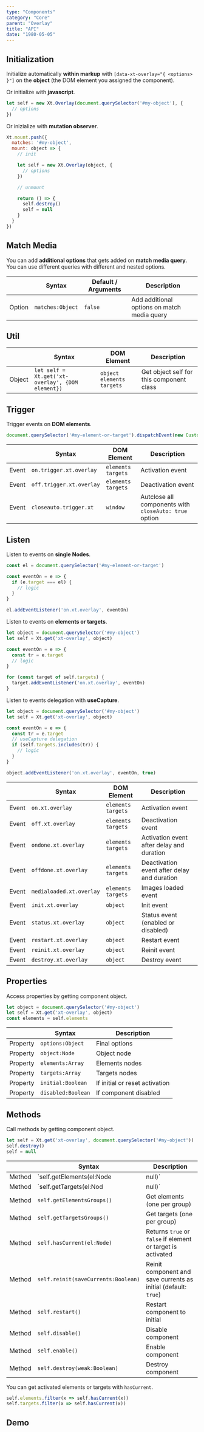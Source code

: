 ```yaml
---
type: "Components"
category: "Core"
parent: "Overlay"
title: "API"
date: "1980-05-05"
---
```


## Initialization

Initialize automatically **within markup** with `[data-xt-overlay="{ <options> }"]` on the **object** (the DOM element you assigned the component).

Or initialize with **javascript**.

```js
let self = new Xt.Overlay(document.querySelector('#my-object'), {
  // options
})
```

Or inizialize with **mutation observer**.

```js
Xt.mount.push({
  matches: '#my-object',
  mount: object => {
    // init

    let self = new Xt.Overlay(object, {
      // options
    })

    // unmount

    return () => {
      self.destroy()
      self = null
    }
  }
})
```

## Match Media

You can add **additional options** that gets added on **match media query**. You can use different queries with different and nested options.

<div class="table-overflow">

|                         | Syntax                                    | Default / Arguments                       | Description                   |
| ----------------------- | ----------------------------------------- | ----------------------------- | ----------------------------- |
| Option                  | `matches:Object`                              | `false`                     | Add additional options on match media query           |

</div>

<demo>
  <demovanilla src="vanilla/components/core/overlay/matches">
  </demovanilla>
</demo>

## Util

<div class="table-overflow">

|                         | Syntax                                    | DOM Element                    | Description                   |
| ----------------------- | ----------------------------------------- | ----------------------------- | ----------------------------- |
| Object                   | `let self = Xt.get('xt-overlay', {DOM element})`       | `object` `elements` `targets` | Get object self for this component class             |

</div>

## Trigger

Trigger events on **DOM elements**.

```js
document.querySelector('#my-element-or-target').dispatchEvent(new CustomEvent('on.trigger.xt.overlay'))
```

<div class="table-overflow">

|                         | Syntax                                    | DOM Element                    | Description                   |
| ----------------------- | ----------------------------------------- | ----------------------------- | ----------------------------- |
| Event                   | `on.trigger.xt.overlay`       | `elements` `targets` | Activation event             |
| Event                   | `off.trigger.xt.overlay`      | `elements` `targets` | Deactivation event            |
| Event                   | `closeauto.trigger.xt`           | `window` | Autclose all components with `closeAuto: true` option             |

</div>

## Listen

Listen to events on **single Nodes**.

```js
const el = document.querySelector('#my-element-or-target')

const eventOn = e => {
  if (e.target === el) {
    // logic
  }
}

el.addEventListener('on.xt.overlay', eventOn)
```

Listen to events on **elements or targets**.

```js
let object = document.querySelector('#my-object')
let self = Xt.get('xt-overlay', object)

const eventOn = e => {
  const tr = e.target
  // logic
}

for (const target of self.targets) {
  target.addEventListener('on.xt.overlay', eventOn)
}
```

Listen to events delegation with **useCapture**.

```js
let object = document.querySelector('#my-object')
let self = Xt.get('xt-overlay', object)

const eventOn = e => {
  const tr = e.target
  // useCapture delegation
  if (self.targets.includes(tr)) {
    // logic
  }
}

object.addEventListener('on.xt.overlay', eventOn, true)
```

<div class="table-overflow">

|                         | Syntax                                    | DOM Element                    | Description                   |
| ----------------------- | ----------------------------------------- | ----------------------------- | ----------------------------- |
| Event                   | `on.xt.overlay`       | `elements` `targets` | Activation event             |
| Event                   | `off.xt.overlay`      | `elements` `targets` | Deactivation event            |
| Event                   | `ondone.xt.overlay`           | `elements` `targets` | Activation event after delay and duration             |
| Event                   | `offdone.xt.overlay`           | `elements` `targets` | Deactivation event after delay and duration             |
| Event                   | `medialoaded.xt.overlay`           | `elements` `targets` | Images loaded event            |
| Event                   | `init.xt.overlay`           | `object` | Init event             |
| Event                   | `status.xt.overlay`           | `object` | Status event (enabled or disabled)             |
| Event                   | `restart.xt.overlay`           | `object` | Restart event             |
| Event                   | `reinit.xt.overlay`           | `object` | Reinit event             |
| Event                   | `destroy.xt.overlay`           | `object` | Destroy event             |

</div>

## Properties

Access properties by getting component object.

```js
let object = document.querySelector('#my-object')
let self = Xt.get('xt-overlay', object)
const elements = self.elements
```

<div class="table-overflow">

|                         | Syntax                                   | Description                   |
| ----------------------- | ---------------------------------------- | ----------------------------- |
| Property                   | `options:Object`       | Final options             |
| Property                   | `object:Node`       | Object node             |
| Property                   | `elements:Array`       | Elements nodes             |
| Property                   | `targets:Array`       | Targets nodes            |
| Property                   | `initial:Boolean`       | If initial or reset activation            |
| Property                   | `disabled:Boolean`       | If component disabled            |

</div>

## Methods

Call methods by getting component object.

```js
let self = Xt.get('xt-overlay', document.querySelector('#my-object'))
self.destroy()
self = null
```

<div class="table-overflow">

|                         | Syntax                                    | Description                   |
| ----------------------- | ----------------------------------------- | ----------------------------- |
| Method                  | `self.getElements(el:Node|null)`                          | Get all elements or all elements from element or target             |
| Method                  | `self.getTargets(el:Nod|null)`                          | Get all targets from or all targets from element or target             |
| Method                  | `self.getElementsGroups()`                          | Get elements (one per group)             |
| Method                  | `self.getTargetsGroups()`                          | Get targets (one per group)             |
| Method                  | `self.hasCurrent(el:Node)`                          | Returns `true` or `false` if element or target is activated             |
| Method                  | `self.reinit(saveCurrents:Boolean)`       | Reinit component and save currents as initial (default: `true`)             |
| Method                  | `self.restart()`                          | Restart component to initial             |
| Method                  | `self.disable()`                          | Disable component             |
| Method                  | `self.enable()`                          | Enable component             |
| Method                  | `self.destroy(weak:Boolean)`              | Destroy component            |

</div>

You can get activated elements or targets with `hasCurrent`.

```js
self.elements.filter(x => self.hasCurrent(x))
self.targets.filter(x => self.hasCurrent(x))
```

## Demo

<demo>
  <div class="gatsby_demo_item toggle" data-iframe="iframe/components/core/overlay/events-methods">
  </div>
</demo>
